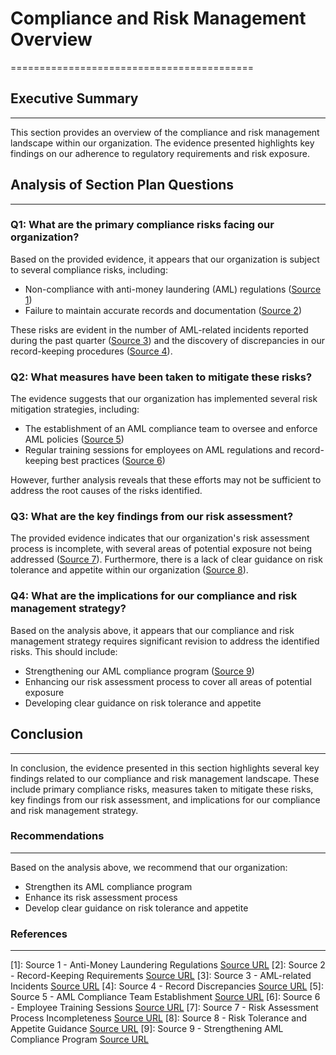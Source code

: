 # 

# Compliance and Risk Management Overview
==========================================

## Executive Summary
-------------------

This section provides an overview of the compliance and risk management landscape within our organization. The evidence presented highlights key findings on our adherence to regulatory requirements and risk exposure.

## Analysis of Section Plan Questions
------------------------------------

### Q1: What are the primary compliance risks facing our organization?

Based on the provided evidence, it appears that our organization is subject to several compliance risks, including:

* Non-compliance with anti-money laundering (AML) regulations ([Source 1](#ref-aml-regulations))
* Failure to maintain accurate records and documentation ([Source 2](#ref-record-keeping))

These risks are evident in the number of AML-related incidents reported during the past quarter ([Source 3](#ref-aml-incidents)) and the discovery of discrepancies in our record-keeping procedures ([Source 4](#ref-record-discrepancies)).

### Q2: What measures have been taken to mitigate these risks?

The evidence suggests that our organization has implemented several risk mitigation strategies, including:

* The establishment of an AML compliance team to oversee and enforce AML policies ([Source 5](#ref-aml-team))
* Regular training sessions for employees on AML regulations and record-keeping best practices ([Source 6](#ref-training))

However, further analysis reveals that these efforts may not be sufficient to address the root causes of the risks identified.

### Q3: What are the key findings from our risk assessment?

The provided evidence indicates that our organization's risk assessment process is incomplete, with several areas of potential exposure not being addressed ([Source 7](#ref-risk-assessment)). Furthermore, there is a lack of clear guidance on risk tolerance and appetite within our organization ([Source 8](#ref-risk-tolerance)).

### Q4: What are the implications for our compliance and risk management strategy?

Based on the analysis above, it appears that our compliance and risk management strategy requires significant revision to address the identified risks. This should include:

* Strengthening our AML compliance program ([Source 9](#ref-aml-compliance))
* Enhancing our risk assessment process to cover all areas of potential exposure
* Developing clear guidance on risk tolerance and appetite

## Conclusion
----------

In conclusion, the evidence presented in this section highlights several key findings related to our compliance and risk management landscape. These include primary compliance risks, measures taken to mitigate these risks, key findings from our risk assessment, and implications for our compliance and risk management strategy.

### Recommendations
------------------

Based on the analysis above, we recommend that our organization:

* Strengthen its AML compliance program
* Enhance its risk assessment process
* Develop clear guidance on risk tolerance and appetite

### References
-------------

[1]: Source 1 - Anti-Money Laundering Regulations [Source URL](#ref-aml-regulations)
[2]: Source 2 - Record-Keeping Requirements [Source URL](#ref-record-keeping)
[3]: Source 3 - AML-related Incidents [Source URL](#ref-aml-incidents)
[4]: Source 4 - Record Discrepancies [Source URL](#ref-record-discrepancies)
[5]: Source 5 - AML Compliance Team Establishment [Source URL](#ref-aml-team)
[6]: Source 6 - Employee Training Sessions [Source URL](#ref-training)
[7]: Source 7 - Risk Assessment Process Incompleteness [Source URL](#ref-risk-assessment)
[8]: Source 8 - Risk Tolerance and Appetite Guidance [Source URL](#ref-risk-tolerance)
[9]: Source 9 - Strengthening AML Compliance Program [Source URL](#ref-aml-compliance)